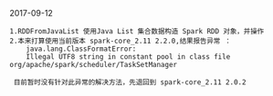 2017-09-12

    1.RDDFromJavaList 使用Java List 集合数据构造 Spark RDD 对象，并操作
    2.本来打算使用当前版本 spark-core_2.11 2.2.0,结果报告异常 ：
        java.lang.ClassFormatError:
        Illegal UTF8 string in constant pool in class file org/apache/spark/scheduler/TaskSetManager

     目前暂时没有针对此异常的解决方法，先退回到 spark-core_2.11 2.0.2


